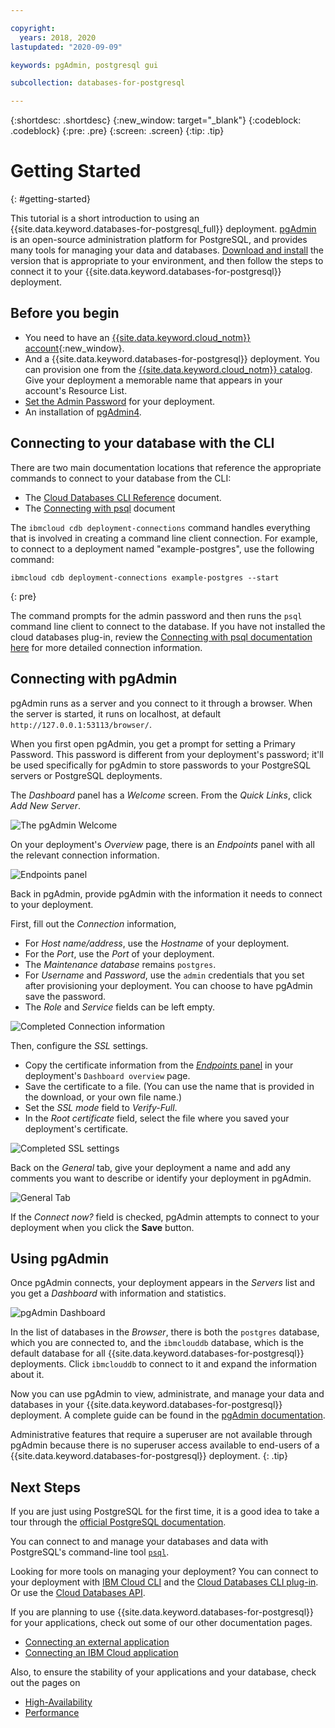 ```yaml
---

copyright:
  years: 2018, 2020
lastupdated: "2020-09-09"

keywords: pgAdmin, postgresql gui

subcollection: databases-for-postgresql

---
```


{:shortdesc: .shortdesc}
{:new_window: target="_blank"}
{:codeblock: .codeblock}
{:pre: .pre}
{:screen: .screen}
{:tip: .tip}


# Getting Started
{: #getting-started}

This tutorial is a short introduction to using an {{site.data.keyword.databases-for-postgresql_full}} deployment. [pgAdmin](https://www.pgadmin.org/) is an open-source administration platform for PostgreSQL, and provides many tools for managing your data and databases. [Download and install](https://www.pgadmin.org/download/) the version that is appropriate to your environment, and then follow the steps to connect it to your {{site.data.keyword.databases-for-postgresql}} deployment.

## Before you begin

- You need to have an [{{site.data.keyword.cloud_notm}} account](https://cloud.ibm.com/registration){:new_window}.
- And a {{site.data.keyword.databases-for-postgresql}} deployment. You can provision one from the [{{site.data.keyword.cloud_notm}} catalog](https://cloud.ibm.com/catalog/services/databases-for-postgresql). Give your deployment a memorable name that appears in your account's Resource List.
- [Set the Admin Password](/docs/databases-for-postgresql?topic=databases-for-postgresql-admin-password) for your deployment.
- An installation of [pgAdmin4](https://www.pgadmin.org/download/).

## Connecting to your database with the CLI

There are two main documentation locations that reference the appropriate commands to connect to your database from the CLI:
- The [Cloud Databases CLI Reference](https://cloud.ibm.com/docs/databases-cli-plugin?topic=databases-cli-plugin-cdb-reference) document. 
- The [Connecting with psql](/docs/databases-for-postgresql?topic=databases-for-postgresql-connecting-psql) document 

The `ibmcloud cdb deployment-connections` command handles everything that is involved in creating a command line client connection. For example, to connect to a deployment named  "example-postgres", use the following command:

```shell
ibmcloud cdb deployment-connections example-postgres --start
```
{: pre}

The command prompts for the admin password and then runs the `psql` command line client to connect to the database. If you have not installed the cloud databases plug-in, review the [Connecting with psql documentation here](/docs/databases-for-postgresql?topic=databases-for-postgresql-connecting-psql) for more detailed connection information.

## Connecting with pgAdmin

pgAdmin runs as a server and you connect to it through a browser. When the server is started, it runs on localhost, at default `http://127.0.0.1:53113/browser/`.

When you first open pgAdmin, you get a prompt for setting a Primary Password. This password is different from your deployment's password; it'll be used specifically for pgAdmin to store passwords to your PostgreSQL servers or PostgreSQL deployments.

The _Dashboard_ panel has a _Welcome_ screen. From the _Quick Links_, click _Add New Server_.

![The pgAdmin Welcome](images/getting-started-pgAdmin-welcome.png)

On your deployment's _Overview_ page, there is an _Endpoints_ panel with all the relevant connection information.

![Endpoints panel](images/getting-started-endpoints-panel.png)

Back in pgAdmin, provide pgAdmin with the information it needs to connect to your deployment. 

First, fill out the _Connection_ information, 
- For _Host name/address_, use the _Hostname_ of your deployment.
- For the _Port_, use the _Port_ of your deployment.
- The _Maintenance database_ remains `postgres`.
- For _Username_ and _Password_, use the `admin` credentials that you set after provisioning your deployment. You can choose to have pgAdmin save the password.
- The _Role_ and _Service_ fields can be left empty.

![Completed Connection information](images/getting-started-connection-info.png)

Then, configure the _SSL_ settings.
- Copy the certificate information from the [_Endpoints_ panel](/docs/databases-for-postgresql?topic=databases-for-postgresql-getting-connection-strings) in your deployment's `Dashboard overview` page.
- Save the certificate  to a file. (You can use the name that is provided in the download, or your own file name.)
- Set the _SSL mode_ field to _Verify-Full_.
- In the _Root certificate_ field, select the file where you saved your deployment's certificate.

![Completed SSL settings](images/getting-started-ssl-settings.png)

Back on the _General_ tab, give your deployment a name and add any comments you want to describe or identify your deployment in pgAdmin.

![General Tab](images/getting-started-pgAdmin-general.png)

If the _Connect now?_ field is checked, pgAdmin attempts to connect to your deployment when you click the **Save** button.

## Using pgAdmin

Once pgAdmin connects, your deployment appears in the _Servers_ list and you get a _Dashboard_ with information and statistics. 

![pgAdmin Dashboard](images/getting-started-pgAdmin-Dashboard.png)

In the list of databases in the _Browser_, there is both the `postgres` database, which you are connected to, and the `ibmclouddb` database, which is the default database for all {{site.data.keyword.databases-for-postgresql}} deployments. Click `ibmclouddb` to connect to it and expand the information about it.

Now you can use pgAdmin to view, administrate, and manage your data and databases in your {{site.data.keyword.databases-for-postgresql}} deployment. A complete guide can be found in the [pgAdmin documentation](https://www.pgadmin.org/docs/pgadmin4/latest/index.html).

Administrative features that require a superuser are not available through pgAdmin because there is no superuser access available to end-users of a {{site.data.keyword.databases-for-postgresql}} deployment.
{: .tip}

## Next Steps

If you are just using PostgreSQL for the first time, it is a good idea to take a tour through the [official PostgreSQL documentation](https://www.postgresql.org/docs/). 

You can connect to and manage your databases and data with PostgreSQL's command-line tool [`psql`](/docs/databases-for-postgresql?topic=databases-for-postgresql-connecting-psql).

Looking for more tools on managing your deployment? You can connect to your deployment with [IBM Cloud CLI](/docs/cli?topic=cli-install-ibmcloud-cli) and the [Cloud Databases CLI plug-in](/docs/databases-cli-plugin?topic=databases-cli-plugin-cdb-reference). Or use the [Cloud Databases API](https://cloud.ibm.com/apidocs/cloud-databases-api).

If you are planning to use {{site.data.keyword.databases-for-postgresql}} for your applications, check out some of our other documentation pages.
- [Connecting an external application](/docs/databases-for-postgresql?topic=databases-for-postgresql-external-app)
- [Connecting an IBM Cloud application](/docs/databases-for-postgresql?topic=databases-for-postgresql-ibmcloud-app)

Also, to ensure the stability of your applications and your database, check out the pages on 
- [High-Availability](/docs/databases-for-postgresql?topic=databases-for-postgresql-high-availability)
- [Performance](/docs/databases-for-postgresql?topic=databases-for-postgresql-performance)


